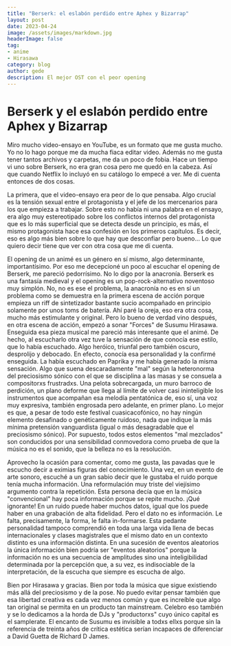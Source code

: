 ```yaml
---
title: "Berserk: el eslabón perdido entre Aphex y Bizarrap"
layout: post
date: 2023-04-24
image: /assets/images/markdown.jpg
headerImage: false
tag:
- anime
- Hirasawa
category: blog
author: gede
description: El mejor OST con el peor opening
---
```


# Berserk y el eslabón perdido entre Aphex y Bizarrap

Miro mucho video-ensayo en YouTube, es un formato que me gusta mucho. Yo no lo hago porque me da mucha fiaca editar video. Además no me gusta tener tantos archivos y carpetas, me da un poco de fobia. Hace un tiempo vi uno sobre Berserk, no era gran cosa pero me quedó en la cabeza. Así que cuando Netflix lo incluyó en su catálogo lo empecé a ver. Me di cuenta entonces de dos cosas.

La primera, que el video-ensayo era peor de lo que pensaba. Algo crucial es la tensión sexual entre el protagonista y el jefe de los mercenarios para los que empieza a trabajar. Sobre esto no había ni una palabra en el ensayo, era algo muy estereotipado sobre los conflictos internos del protagonista que es lo más superficial que se detecta desde un principio, es más, el mismo protagonista hace esa confesión en los primeros capítulos. Es decir, eso es algo más bien sobre lo que hay que desconfiar pero bueno... Lo que quiero decir tiene que ver con otra cosa que me di cuenta.

El opening de un animé es un género en sí mismo, algo determinante, importantísimo. Por eso me decepcioné un poco al escuchar el opening de Berserk, me pareció pedorrísimo. No lo digo por la anacronía. Berserk es una fantasía medieval y el opening es un pop-rock-alternativo noventoso muy simplón. No, no es ese el problema, la anacronía no es en sí un problema como se demuestra en la primera escena de acción porque empieza un riff de sintetizador bastante sucio acompañado en principio solamente por unos toms de batería. Ahí paré la oreja, eso era otra cosa, mucho más estimulante y original. Pero lo bueno de verdad vino después, en otra escena de acción, empezó a sonar "Forces" de Susumu Hirasawa. Enseguida esa pieza musical me pareció más interesante que el animé. De hecho, al escucharlo otra vez tuve la sensación de que conocía ese estilo, que lo había escuchado. Algo heróico, triunfal pero también oscuro, desprolijo y debocado. En efecto, conocía esa personalidad y la confirmé enseguida. La había escuchado en Paprika y me había generado la misma sensación. Algo que suena descaradamente "mal" según la heteronorma del preciosismo sónico con el que se disciplina a las masas y se consuela a compositorxs frustradxs. Una pelota sobrecargada, un muro barroco de perdición, un plano deforme que llega al límite de volver casi ininteligible los instrumentos que acompañan esa melodía pentatónica de, eso sí, una voz muy expresiva, también engrosada pero adelante, en primer plano. Lo mejor es que, a pesar de todo este festival cuasicacofónico, no hay ningún elemento desafinado o genéticamente ruidoso, nada que indique la más mínima pretensión vanguardista (igual o más desagradable que el preciosismo sónico). Por supuesto, todos estos elementos "mal mezclados" son conducidos por una sensibilidad conmovedora como prueba de que la música no es el sonido, que la belleza no es la resolución.

Aprovecho la ocasión para comentar, como me gusta, las pavadas que le escucho decir a eximias figuras del conocimiento. Una vez, en un evento de arte sonoro, escuché a un gran sabio decir que le gustaba el ruido porque tenía mucha información. Una reformulación muy triste del viejísimo argumento contra la repetición. Esta persona decía que en la música "convencional" hay poca información porque se repite mucho. ¡Qué ignorante! En un ruido puede haber muchos datos, igual que los puede haber en una grabación de alta fidelidad. Pero el dato no es información. Le falta, precisamente, la forma, le falta in-formarse. Esta pedante personalidad tampoco comprendió en toda una larga vida llena de becas internacionales y clases magistrales que el mismo dato en un contexto distinto es una información distinta. En una sucesión de eventos aleatorios la única información bien podría ser "eventos aleatorios" porque la información no es una secuencia de amplitudes sino una inteligibilidad determinada por la percepción que, a su vez, es indisociable de la interpretación, de la escucha que siempre es escucha de algo.

Bien por Hirasawa y gracias. Bien por toda la música que sigue existiendo más allá del preciosismo y de la pose. No puedo evitar pensar también que esa libertad creativa es cada vez menos común y que es increíble que algo tan original se permita en un producto tan mainstream. Celebro eso también y se lo dedicamos a la horda de DJs y "productorxs" cuyo único capital es el samplerate. El encanto de Susumu es invisible a todxs ellxs porque sin la referencia de treinta años de crítica estética serían incapaces de diferenciar a David Guetta de Richard D James.  

